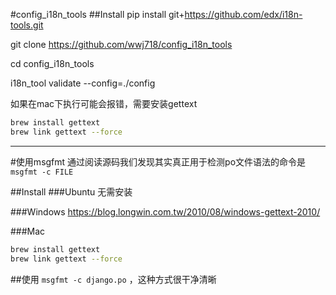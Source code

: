 #config_i18n_tools
##Install
pip install git+https://github.com/edx/i18n-tools.git

git clone https://github.com/wwj718/config_i18n_tools

cd config_i18n_tools

i18n_tool validate --config=./config


如果在mac下执行可能会报错，需要安装gettext

```bash
brew install gettext  
brew link gettext --force
```

---

#使用msgfmt
通过阅读源码我们发现其实真正用于检测po文件语法的命令是 `msgfmt -c FILE`


##Install
###Ubuntu
无需安装

###Windows
<https://blog.longwin.com.tw/2010/08/windows-gettext-2010/>

###Mac

```bash
brew install gettext  
brew link gettext --force
```

##使用
`msgfmt -c django.po` ，这种方式很干净清晰
